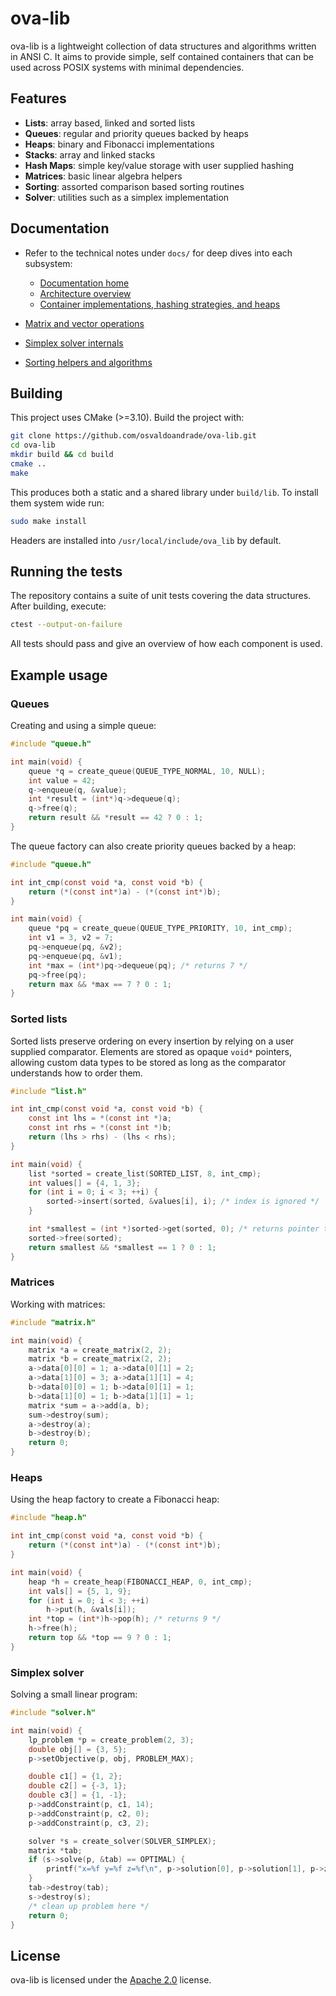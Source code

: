 # ova-lib

ova-lib is a lightweight collection of data structures and algorithms written in ANSI C. It aims to provide simple, self contained containers that can be used across POSIX systems with minimal dependencies.

## Features

- **Lists**: array based, linked and sorted lists
- **Queues**: regular and priority queues backed by heaps
- **Heaps**: binary and Fibonacci implementations
- **Stacks**: array and linked stacks
- **Hash Maps**: simple key/value storage with user supplied hashing
- **Matrices**: basic linear algebra helpers
- **Sorting**: assorted comparison based sorting routines
- **Solver**: utilities such as a simplex implementation

## Documentation

- Refer to the technical notes under `docs/` for deep dives into each subsystem:

  - [Documentation home](docs/README.md)
  - [Architecture overview](docs/architecture.md)
  - [Container implementations, hashing strategies, and heaps](docs/containers.md)
- [Matrix and vector operations](docs/matrix.md)
- [Simplex solver internals](docs/solver-simplex.md)
- [Sorting helpers and algorithms](docs/sorting.md)

## Building

This project uses CMake (>=3.10). Build the project with:

```bash
git clone https://github.com/osvaldoandrade/ova-lib.git
cd ova-lib
mkdir build && cd build
cmake ..
make
```

This produces both a static and a shared library under `build/lib`. To install them system wide run:

```bash
sudo make install
```

Headers are installed into `/usr/local/include/ova_lib` by default.

## Running the tests

The repository contains a suite of unit tests covering the data structures. After building, execute:

```bash
ctest --output-on-failure
```

All tests should pass and give an overview of how each component is used.

## Example usage

### Queues

Creating and using a simple queue:

```c
#include "queue.h"

int main(void) {
    queue *q = create_queue(QUEUE_TYPE_NORMAL, 10, NULL);
    int value = 42;
    q->enqueue(q, &value);
    int *result = (int*)q->dequeue(q);
    q->free(q);
    return result && *result == 42 ? 0 : 1;
}
```

The queue factory can also create priority queues backed by a heap:

```c
#include "queue.h"

int int_cmp(const void *a, const void *b) {
    return (*(const int*)a) - (*(const int*)b);
}

int main(void) {
    queue *pq = create_queue(QUEUE_TYPE_PRIORITY, 10, int_cmp);
    int v1 = 3, v2 = 7;
    pq->enqueue(pq, &v2);
    pq->enqueue(pq, &v1);
    int *max = (int*)pq->dequeue(pq); /* returns 7 */
    pq->free(pq);
    return max && *max == 7 ? 0 : 1;
}
```

### Sorted lists

Sorted lists preserve ordering on every insertion by relying on a user supplied comparator. Elements are stored as opaque
`void*` pointers, allowing custom data types to be stored as long as the comparator understands how to order them.

```c
#include "list.h"

int int_cmp(const void *a, const void *b) {
    const int lhs = *(const int *)a;
    const int rhs = *(const int *)b;
    return (lhs > rhs) - (lhs < rhs);
}

int main(void) {
    list *sorted = create_list(SORTED_LIST, 8, int_cmp);
    int values[] = {4, 1, 3};
    for (int i = 0; i < 3; ++i) {
        sorted->insert(sorted, &values[i], i); /* index is ignored */
    }

    int *smallest = (int *)sorted->get(sorted, 0); /* returns pointer to value 1 */
    sorted->free(sorted);
    return smallest && *smallest == 1 ? 0 : 1;
}
```

### Matrices

Working with matrices:

```c
#include "matrix.h"

int main(void) {
    matrix *a = create_matrix(2, 2);
    matrix *b = create_matrix(2, 2);
    a->data[0][0] = 1; a->data[0][1] = 2;
    a->data[1][0] = 3; a->data[1][1] = 4;
    b->data[0][0] = 1; b->data[0][1] = 1;
    b->data[1][0] = 1; b->data[1][1] = 1;
    matrix *sum = a->add(a, b);
    sum->destroy(sum);
    a->destroy(a);
    b->destroy(b);
    return 0;
}
```

### Heaps

Using the heap factory to create a Fibonacci heap:

```c
#include "heap.h"

int int_cmp(const void *a, const void *b) {
    return (*(const int*)a) - (*(const int*)b);
}

int main(void) {
    heap *h = create_heap(FIBONACCI_HEAP, 0, int_cmp);
    int vals[] = {5, 1, 9};
    for (int i = 0; i < 3; ++i)
        h->put(h, &vals[i]);
    int *top = (int*)h->pop(h); /* returns 9 */
    h->free(h);
    return top && *top == 9 ? 0 : 1;
}
```

### Simplex solver

Solving a small linear program:

```c
#include "solver.h"

int main(void) {
    lp_problem *p = create_problem(2, 3);
    double obj[] = {3, 5};
    p->setObjective(p, obj, PROBLEM_MAX);

    double c1[] = {1, 2};
    double c2[] = {-3, 1};
    double c3[] = {1, -1};
    p->addConstraint(p, c1, 14);
    p->addConstraint(p, c2, 0);
    p->addConstraint(p, c3, 2);

    solver *s = create_solver(SOLVER_SIMPLEX);
    matrix *tab;
    if (s->solve(p, &tab) == OPTIMAL) {
        printf("x=%f y=%f z=%f\n", p->solution[0], p->solution[1], p->z_value);
    }
    tab->destroy(tab);
    s->destroy(s);
    /* clean up problem here */
    return 0;
}
```

## License

ova-lib is licensed under the [Apache 2.0](LICENSE) license.
